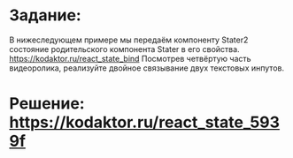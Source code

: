 # Задание:
В нижеследующем примере мы передаём компоненту Stater2 состояние родительского компонента Stater в его свойства.
https://kodaktor.ru/react_state_bind
Посмотрев четвёртую часть видеоролика, реализуйте двойное связывание двух текстовых инпутов.

# Решение: https://kodaktor.ru/react_state_5939f
